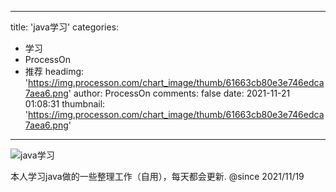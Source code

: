 
---
title: 'java学习'
categories: 
 - 学习
 - ProcessOn
 - 推荐
headimg: 'https://img.processon.com/chart_image/thumb/61663cb80e3e746edca7aea6.png'
author: ProcessOn
comments: false
date: 2021-11-21 01:08:31
thumbnail: 'https://img.processon.com/chart_image/thumb/61663cb80e3e746edca7aea6.png'
---

<div>   
<img class="thumb" alt="java学习" src="https://img.processon.com/chart_image/thumb/61663cb80e3e746edca7aea6.png" referrerpolicy="no-referrer">
<p>本人学习java做的一些整理工作（自用），每天都会更新.
@since 2021/11/19</p>  
</div>
            